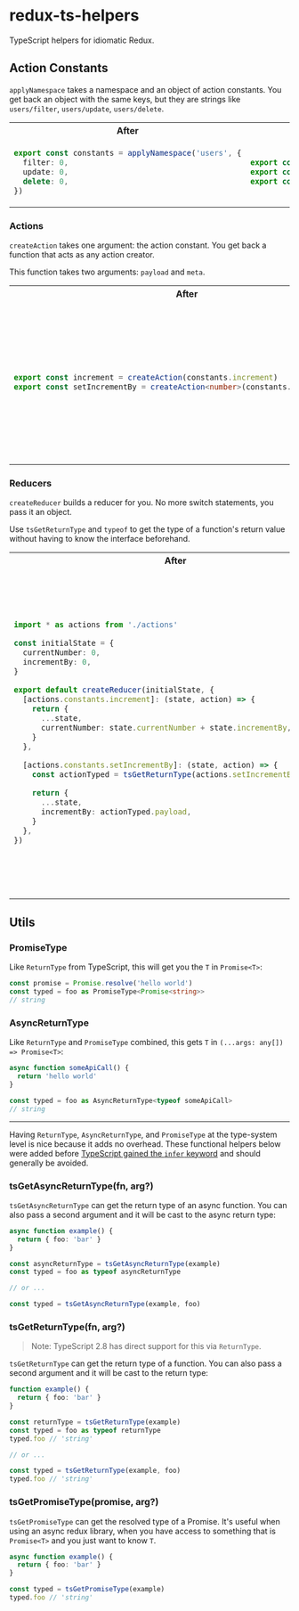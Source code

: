 # redux-ts-helpers

TypeScript helpers for idiomatic Redux.

## Action Constants

`applyNamespace` takes a namespace and an object of action constants. You
get back an object with the same keys, but they are strings like
`users/filter`, `users/update`, `users/delete`.

<table>
  <tr>
    <th>After</th>
    <th>Before</th>
  </tr>

  <tr>
    <td>

```typescript
export const constants = applyNamespace('users', {
  filter: 0,
  update: 0,
  delete: 0,
})
```

</td>
    <td>

```typescript
export const FILTER = 'USERS_FILTER'
export const UPDATE = 'USERS_UPDATE'
export const DELETE = 'USERS_DELETE'
```
</td>
  </tr>
</table>

### Actions

`createAction` takes one argument: the action constant. You get back a
function that acts as any action creator.

This function takes two arguments: `payload` and `meta`.

<table>
  <tr>
    <th>After</th>
    <th>Before</th>
  </tr>

  <tr>
    <td>

```typescript
export const increment = createAction(constants.increment)
export const setIncrementBy = createAction<number>(constants.setIncrementBy)
```
</td>
    <td>

```typescript
export interface Increment {
  type: 'INCREMENT'
}
export const increment: ActionCreator<Increment> = () => ({
  type: 'INCREMENT',
})

export interface SetIncrementBy {
  type: 'SET_INCREMENT_BY'
  payload: number
}
export const setIncrementBy: ActionCreator<SetIncrementBy> = (n: number) => ({
  type: 'SET_INCREMENT_BY',
  payload: n,
})
```
</td>
  </tr>
</table>

### Reducers

`createReducer` builds a reducer for you. No more switch statements, you pass
it an object.

Use `tsGetReturnType` and `typeof` to get the type of a function's return
value without having to know the interface beforehand.

<table>
  <tr>
    <th>After</th>
    <th>Before</th>
  </tr>

  <tr>
    <td>

```typescript
import * as actions from './actions'

const initialState = {
  currentNumber: 0,
  incrementBy: 0,
}

export default createReducer(initialState, {
  [actions.constants.increment]: (state, action) => {
    return {
      ...state,
      currentNumber: state.currentNumber + state.incrementBy,
    }
  },

  [actions.constants.setIncrementBy]: (state, action) => {
    const actionTyped = tsGetReturnType(actions.setIncrementBy, action)

    return {
      ...state,
      incrementBy: actionTyped.payload,
    }
  },
})
```

</td>
    <td>

```typescript
import * as actions from './actions'

interface State {
  currentNumber: number
  incrementBy: number
}

const initialState: State {
  currentNumber: 0,
  incrementBy: 0,
}

export const reducer: Reducer<State> = (state = initialState, action) => {
  switch (action.type) {
    case actions.INCREMENT:
      return {
        ...state,
        currentNumber: state.currentNumber + state.incrementBy,
      }

    case actions.SET_INCREMENT_BY: {
      const actionTyped = action as actions.SetIncrementBy

      return {
        ...state,
        incrementBy: actionTyped.payload
      }
    }

    default:
      return state
  }
}
```
</td>
  </tr>

</table>

## Utils

### PromiseType<T>

Like `ReturnType` from TypeScript, this will get you the `T` in `Promise<T>`:

```typescript
const promise = Promise.resolve('hello world')
const typed = foo as PromiseType<Promise<string>>
// string
```

### AsyncReturnType<T>

Like `ReturnType` and `PromiseType` combined, this gets `T` in `(...args:
any[]) => Promise<T>`:

```typescript
async function someApiCall() {
  return 'hello world'
}

const typed = foo as AsyncReturnType<typeof someApiCall>
// string
```

---

Having `ReturnType`, `AsyncReturnType`, and `PromiseType` at the type-system
level is nice because it adds no overhead. These functional helpers below
were added before [TypeScript gained the `infer`
keyword](https://www.typescriptlang.org/docs/handbook/release-notes/typescript-2-8.html#type-inference-in-conditional-types)
and should generally be avoided.

### tsGetAsyncReturnType(fn, arg?)

`tsGetAsyncReturnType` can get the return type of an async function. You can also pass a second argument and it will be cast to the async return type:

```typescript
async function example() {
  return { foo: 'bar' }
}

const asyncReturnType = tsGetAsyncReturnType(example)
const typed = foo as typeof asyncReturnType

// or ...

const typed = tsGetAsyncReturnType(example, foo)
```

### tsGetReturnType(fn, arg?)

> Note: TypeScript 2.8 has direct support for this via `ReturnType`.

`tsGetReturnType` can get the return type of a function. You can also pass a
second argument and it will be cast to the return type:

```typescript
function example() {
  return { foo: 'bar' }
}

const returnType = tsGetReturnType(example)
const typed = foo as typeof returnType
typed.foo // 'string'

// or ...

const typed = tsGetReturnType(example, foo)
typed.foo // 'string'
```

### tsGetPromiseType(promise, arg?)

`tsGetPromiseType` can get the resolved type of a Promise. It's useful when
using an async redux library, when you have access to something that is
`Promise<T>` and you just want to know `T`.

```typescript
async function example() {
  return { foo: 'bar' }
}

const typed = tsGetPromiseType(example)
typed.foo // 'string'
```

